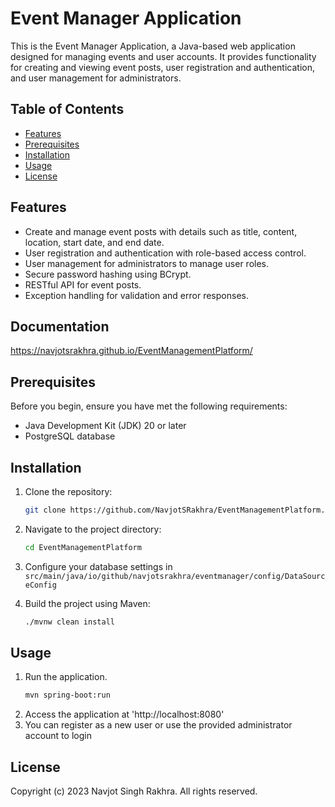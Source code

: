 # Event Manager Application

This is the Event Manager Application, a Java-based web application designed for managing events and user accounts. It
provides functionality for creating and viewing event posts, user registration and authentication, and user management
for administrators.

## Table of Contents

- [Features](#features)
- [Prerequisites](#prerequisites)
- [Installation](#installation)
- [Usage](#usage)
- [License](#license)

## Features

- Create and manage event posts with details such as title, content, location, start date, and end date.
- User registration and authentication with role-based access control.
- User management for administrators to manage user roles.
- Secure password hashing using BCrypt.
- RESTful API for event posts.
- Exception handling for validation and error responses.

## Documentation

https://navjotsrakhra.github.io/EventManagementPlatform/

## Prerequisites

Before you begin, ensure you have met the following requirements:

- Java Development Kit (JDK) 20 or later
- PostgreSQL database

## Installation

1. Clone the repository:

   ```sh
   git clone https://github.com/NavjotSRakhra/EventManagementPlatform.git

2. Navigate to the project directory:
   ```sh
   cd EventManagementPlatform

3. Configure your database settings in `src/main/java/io/github/navjotsrakhra/eventmanager/config/DataSourceConfig`

4. Build the project using Maven:
   ```sh
   ./mvnw clean install

## Usage

1. Run the application.
   ```sh
   mvn spring-boot:run

2. Access the application at 'http://localhost:8080'
3. You can register as a new user or use the provided administrator account to login

## License

Copyright (c) 2023 Navjot Singh Rakhra. All rights reserved.
